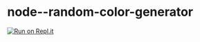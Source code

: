 # node--random-color-generator

[![Run on Repl.it](https://repl.it/@paulschnetzer/node-random-color-generator#.replit)](https://repl.it/@paulschnetzer/node-random-color-generator#.replit)
